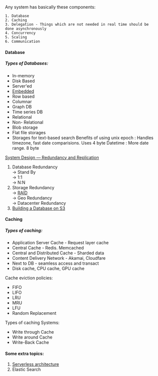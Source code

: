 Any system has basically these components:
```
1. Database
2. Caching
3. Delegation - Things which are not needed in real time should be done asynchronously
4. Concurrency
5. Scaling
6. Communication
```

#### Database
##### Types of Databases:
   * In-memory
   * Disk Based
   * Server'ed
   * [Embedded](https://medium.com/walmartglobaltech/https-medium-com-kharekartik-rocksdb-and-embedded-databases-1a0f8e6ea74f)
   * Row based
   * Columnar
   * Graph DB
   * Time series DB
   * Relational
   * Non- Relational
   * Blob storage
   * Flat file storages
   * Storages for text-based search
Benefits of using unix epoch : Handles timezone, fast date comparisions. Uses 4 byte
Datetime : More date range. 8 byte

[System Design — Redundancy and Replication](https://medium.com/must-know-computer-science/system-design-redundancy-and-replication-e9946aa335ba)
1. Database Redundancy \
    -> Stand By \
    -> 1:1 \
    -> N:N
2. Storage Redundancy \
    -> [RAID](https://searchstorage.techtarget.com/definition/RAID) \
    -> Geo Redundancy \
    -> Datacenter Redundancy
3. [Building a Database on S3](https://people.csail.mit.edu/kraska/pub/sigmod08-s3.pdf)

#### Caching
##### Types of caching:
  * Application Server Cache - Request layer cache
  * Central Cache - Redis. Memcached
  * Central and Distributed Cache - Sharded data
  * Content Delivery Network - Akamai, Cloudfare
  * Next to DB - seamless access and transact
  * Disk cache, CPU cache, GPU cache

Cache eviction policies:
  * FIFO
  * LIFO
  * LRU
  * MRU
  * LFU
  * Random Replacement
  
Types of caching Systems:
* Write through Cache
* Write around Cache
* Write-Back Cache

#### Some extra topics:
1. [Serverless architecture](https://martinfowler.com/articles/serverless.html)
2. Elastic Search
